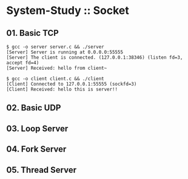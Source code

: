 # System-Study :: Socket

## 01. Basic TCP
```
$ gcc -o server server.c && ./server
[Server] Server is running at 0.0.0.0:55555
[Server] The client is connected. (127.0.0.1:38346) (listen fd=3, accept fd=4)
[Server] Received: hello from client~
```

```
$ gcc -o client client.c && ./client
[Client] Connected to 127.0.0.1:55555 (sockfd=3)
[Client] Received: hello this is server!!
```


## 02. Basic UDP


## 03. Loop Server


## 04. Fork Server


## 05. Thread Server

